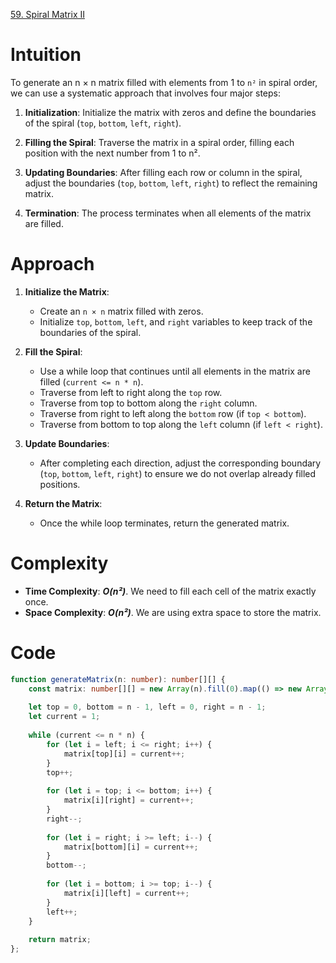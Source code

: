 [59. Spiral Matrix II](https://leetcode.com/problems/spiral-matrix-ii/)

# Intuition
To generate an n × n matrix filled with elements from 1 to `n²`  in spiral order, we can use a systematic approach that involves four major steps:

1. **Initialization**: Initialize the matrix with zeros and define the boundaries of the spiral (`top`, `bottom`, `left`, `right`).

2. **Filling the Spiral**: Traverse the matrix in a spiral order, filling each position with the next number from 1 to n².

3. **Updating Boundaries**: After filling each row or column in the spiral, adjust the boundaries (`top`, `bottom`, `left`, `right`) to reflect the remaining matrix.

4. **Termination**: The process terminates when all elements of the matrix are filled.

# Approach

1. **Initialize the Matrix**:
   - Create an `n × n`  matrix filled with zeros.
   - Initialize `top`, `bottom`, `left`, and `right` variables to keep track of the boundaries of the spiral.

2. **Fill the Spiral**:
   - Use a while loop that continues until all elements in the matrix are filled (`current <= n * n`).
   - Traverse from left to right along the `top` row.
   - Traverse from top to bottom along the `right` column.
   - Traverse from right to left along the `bottom` row (if `top < bottom`).
   - Traverse from bottom to top along the `left` column (if `left < right`).

3. **Update Boundaries**:
   - After completing each direction, adjust the corresponding boundary (`top`, `bottom`, `left`, `right`) to ensure we do not overlap already filled positions.

4. **Return the Matrix**:
   - Once the while loop terminates, return the generated matrix.

# Complexity

- **Time Complexity**: ***O(n²)***. We need to fill each cell of the matrix exactly once.
- **Space Complexity**: ***O(n²)***. We are using extra space to store the matrix.

# Code
```typescript
function generateMatrix(n: number): number[][] {
    const matrix: number[][] = new Array(n).fill(0).map(() => new Array(n).fill(0));
    
    let top = 0, bottom = n - 1, left = 0, right = n - 1;
    let current = 1;
    
    while (current <= n * n) {
        for (let i = left; i <= right; i++) {
            matrix[top][i] = current++;
        }
        top++;
        
        for (let i = top; i <= bottom; i++) {
            matrix[i][right] = current++;
        }
        right--;
        
        for (let i = right; i >= left; i--) {
            matrix[bottom][i] = current++;
        }
        bottom--;
        
        for (let i = bottom; i >= top; i--) {
            matrix[i][left] = current++;
        }
        left++;
    }
    
    return matrix;
};

```